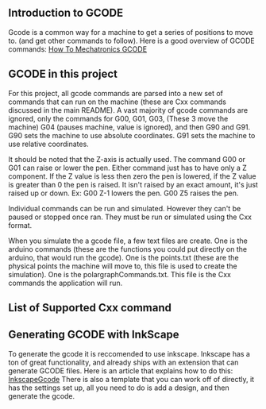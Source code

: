 ## Introduction to GCODE
Gcode is a common way for a machine to get a series of positions to move to. (and get other commands to follow). Here is a good overview of GCODE commands: [How To Mechatronics GCODE](https://howtomechatronics.com/tutorials/g-code-explained-list-of-most-important-g-code-commands/)

## GCODE in this project
For this project, all gcode commands are parsed into a new set of commands that can run on the machine (these are Cxx commands discussed in the main README). A vast majority of gcode commands are ignored, only the commands for G00, G01, G03, (These 3 move the machine) G04 (pauses machine, value is ignored), and then G90 and G91. G90 sets the machine to use absolute coordinates. G91 sets the machine to use relative coordinates.

It should be noted that the Z-axis is actually used. The command G00 or G01 can raise or lower the pen. Either command just has to have only a Z component. If the Z value is less then zero the pen is lowered, if the Z value is greater than 0 the pen is raised. It isn't raised by an exact amount, it's just raised up or down. Ex: G00 Z-1 lowers the pen. G00 Z5 raises the pen.

Individual commands can be run and simulated. However they can't be paused or stopped once ran. They must be run or simulated using the Cxx format.

When you simulate the a gcode file, a few text files are create. One is the arduino commands (these are the functions you could put directly on the arduino, that would run the gcode). One is the points.txt (these are the physical points the machine will move to, this file is used to create the simulation). One is the polargraphCommands.txt. This file is the Cxx commands the application will run.

## List of Supported Cxx command


## Generating GCODE with InkScape
To generate the gcode it is reccomended to use inkscape. Inkscape has a ton of great functionality, and already ships with an extension that can generate GCODE files. Here is an article that explains how to do this: [InkscapeGcode](https://forums.maslowcnc.com/t/inkscape-for-gcode-generation-quick-instructions-to-get-started/12049)
There is also a template that you can work off of directly, it has the settings set up, all you need to do is add a design, and then generate the gcode.
